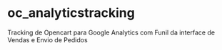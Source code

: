 oc_analyticstracking
====================

Tracking de Opencart para Google Analytics com Funil da interface de Vendas e Envio de Pedidos
